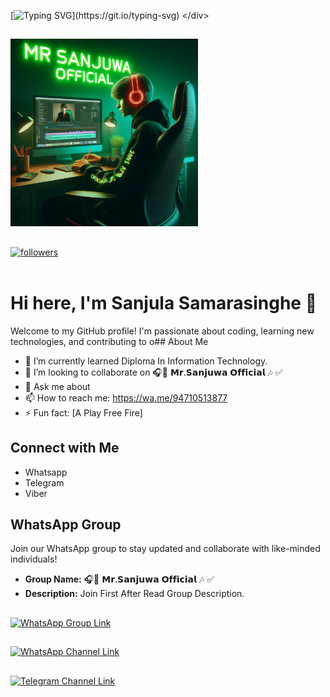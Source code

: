[![Typing SVG](https://readme-typing-svg.herokuapp.com/?color=FF0000&center=true&vCenter=true&multiline=true&width=600&height=125&lines=%E2%9A%98%20Inspiring%20the%20intelligence.;%20Connecting%20you%20digitally.;%CE%B1.%CE%B7.%D1%82%CE%B5c%D0%BD+c%D1%8F%CE%B5%CF%89+(Since2016+%E0%A5%90);)](https://git.io/typing-svg) </div>
     


##



<img src="https://github.com/Sanjuwa22/Sanjuwa/blob/main/88d2a95c-736d-45da-b10c-9e1ac7c80b7e.jpg" alt="" width="300" height="300">

##

<a href="https://github.com/Sanjuwa22?tab=followers">
    <img alt="followers" title="Follow me on Github" src="https://custom-icon-badges.herokuapp.com/github/followers/Sanjuwa22?color=236ad3&labelColor=1155ba&style=for-the-badge&logo=person-add&label=Follow&logoColor=white"/></a>
    </br></br>

# Hi here, I'm Sanjula Samarasinghe 👋
Welcome to my GitHub profile! I'm passionate about coding, learning new technologies, and contributing to o## About Me

- 🌱 I’m currently learned Diploma In Information Technology.
- 👯 I’m looking to collaborate on 🎧🔘 𝗠𝗿.𝗦𝗮𝗻𝗷𝘂𝘄𝗮 𝗢𝗳𝗳𝗶𝗰𝗶𝗮𝗹 🎶 ✅
- 💬 Ask me about 
- 📫 How to reach me: https://wa.me/94710513877
- ⚡ Fun fact: [A Play Free Fire]

## Connect with Me

- Whatsapp
- Telegram
- Viber

## WhatsApp Group

Join our WhatsApp group to stay updated and collaborate with like-minded individuals!

- **Group Name:** 🎧🔘 𝗠𝗿.𝗦𝗮𝗻𝗷𝘂𝘄𝗮 𝗢𝗳𝗳𝗶𝗰𝗶𝗮𝗹 🎶 ✅
- **Description:** Join First After Read Group Description.
##
<a href="https://chat.whatsapp.com/JmMmc8YHAwQJjk9XM5jLeV" target="_blank">
  <img src="https://img.shields.io/badge/Join%20Our%20WhatsApp%20Group-25D366?style=for-the-badge&logo=whatsapp&logoColor=white" alt="WhatsApp Group Link">
</a>

##
<a href="https://whatsapp.com/channel/0029VamdcbWEwEjxc7ACED05" target="_blank">
  <img src="https://img.shields.io/badge/Join%20Our%20WhatsApp%20Channel-25D366?style=for-the-badge&logo=whatsapp&logoColor=white" alt="WhatsApp Channel Link">
</a>


## 
<a href="https://https://t.me/techacademymrsanjuwa" target="_blank">
  <img src="https://img.shields.io/badge/Join%20Our%20Telegram%20Channel-2CA5E0?style=for-the-badge&logo=telegram&logoColor=white" alt="Telegram Channel Link">
</a>
